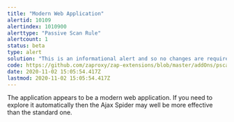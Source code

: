 ```yaml
---
title: "Modern Web Application"
alertid: 10109
alertindex: 1010900
alerttype: "Passive Scan Rule"
alertcount: 1
status: beta
type: alert
solution: "This is an informational alert and so no changes are required."
code: https://github.com/zaproxy/zap-extensions/blob/master/addOns/pscanrulesBeta/src/main/java/org/zaproxy/zap/extension/pscanrulesBeta/ModernAppDetectionScanRule.java
date: 2020-11-02 15:05:54.417Z
lastmod: 2020-11-02 15:05:54.417Z
---
```

The application appears to be a modern web application. If you need to explore it automatically then the Ajax Spider may well be more effective than the standard one.
